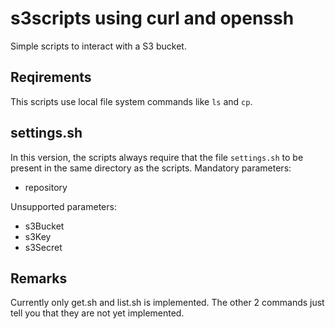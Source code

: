 # s3scripts using curl and openssh 
Simple scripts to interact with a S3 bucket.

## Reqirements
This scripts use local file system commands like `ls` and `cp`.

## settings.sh
In this version, the scripts always require that the file `settings.sh` to be present in the same directory as the scripts.
Mandatory parameters:
+ repository

Unsupported parameters:
+ s3Bucket
+ s3Key
+ s3Secret 

## Remarks
Currently only get.sh and list.sh is implemented. The other 2 commands just tell you that they are not yet implemented.

